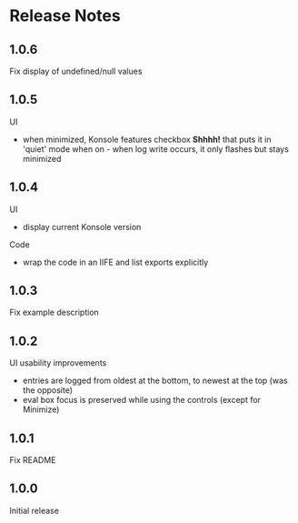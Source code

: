 # Release Notes

## 1.0.6

Fix display of undefined/null values

## 1.0.5

UI

* when minimized, Konsole features checkbox **Shhhh!** that puts it in 'quiet' mode when on - when log write occurs, it only flashes but stays minimized

## 1.0.4

UI

* display current Konsole version

Code

* wrap the code in an IIFE and list exports explicitly

## 1.0.3

Fix example description

## 1.0.2

UI usability improvements

* entries are logged from oldest at the bottom, to newest at the top (was the opposite)
* eval box focus is preserved while using the controls (except for Minimize)

## 1.0.1

Fix README

## 1.0.0

Initial release
